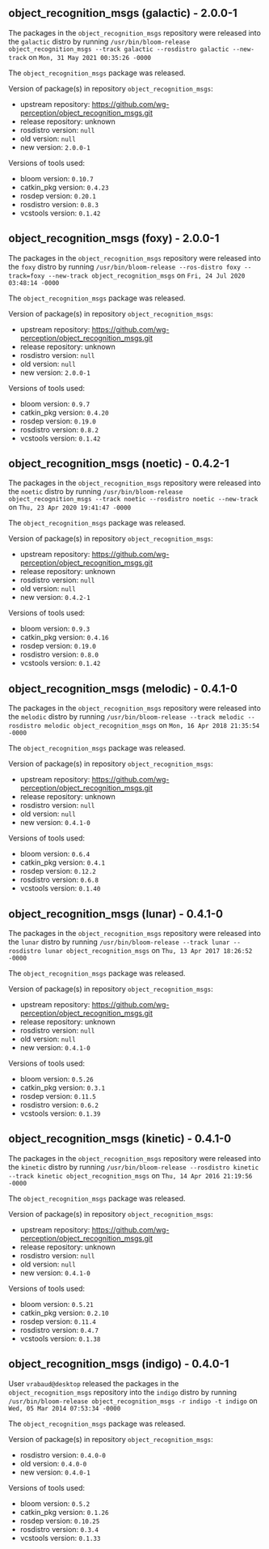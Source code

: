 ## object_recognition_msgs (galactic) - 2.0.0-1

The packages in the `object_recognition_msgs` repository were released into the `galactic` distro by running `/usr/bin/bloom-release object_recognition_msgs --track galactic --rosdistro galactic --new-track` on `Mon, 31 May 2021 00:35:26 -0000`

The `object_recognition_msgs` package was released.

Version of package(s) in repository `object_recognition_msgs`:

- upstream repository: https://github.com/wg-perception/object_recognition_msgs.git
- release repository: unknown
- rosdistro version: `null`
- old version: `null`
- new version: `2.0.0-1`

Versions of tools used:

- bloom version: `0.10.7`
- catkin_pkg version: `0.4.23`
- rosdep version: `0.20.1`
- rosdistro version: `0.8.3`
- vcstools version: `0.1.42`


## object_recognition_msgs (foxy) - 2.0.0-1

The packages in the `object_recognition_msgs` repository were released into the `foxy` distro by running `/usr/bin/bloom-release --ros-distro foxy --track=foxy --new-track object_recognition_msgs` on `Fri, 24 Jul 2020 03:48:14 -0000`

The `object_recognition_msgs` package was released.

Version of package(s) in repository `object_recognition_msgs`:

- upstream repository: https://github.com/wg-perception/object_recognition_msgs.git
- release repository: unknown
- rosdistro version: `null`
- old version: `null`
- new version: `2.0.0-1`

Versions of tools used:

- bloom version: `0.9.7`
- catkin_pkg version: `0.4.20`
- rosdep version: `0.19.0`
- rosdistro version: `0.8.2`
- vcstools version: `0.1.42`


## object_recognition_msgs (noetic) - 0.4.2-1

The packages in the `object_recognition_msgs` repository were released into the `noetic` distro by running `/usr/bin/bloom-release object_recognition_msgs --track noetic --rosdistro noetic --new-track` on `Thu, 23 Apr 2020 19:41:47 -0000`

The `object_recognition_msgs` package was released.

Version of package(s) in repository `object_recognition_msgs`:

- upstream repository: https://github.com/wg-perception/object_recognition_msgs.git
- release repository: unknown
- rosdistro version: `null`
- old version: `null`
- new version: `0.4.2-1`

Versions of tools used:

- bloom version: `0.9.3`
- catkin_pkg version: `0.4.16`
- rosdep version: `0.19.0`
- rosdistro version: `0.8.0`
- vcstools version: `0.1.42`


## object_recognition_msgs (melodic) - 0.4.1-0

The packages in the `object_recognition_msgs` repository were released into the `melodic` distro by running `/usr/bin/bloom-release --track melodic --rosdistro melodic object_recognition_msgs` on `Mon, 16 Apr 2018 21:35:54 -0000`

The `object_recognition_msgs` package was released.

Version of package(s) in repository `object_recognition_msgs`:

- upstream repository: https://github.com/wg-perception/object_recognition_msgs.git
- release repository: unknown
- rosdistro version: `null`
- old version: `null`
- new version: `0.4.1-0`

Versions of tools used:

- bloom version: `0.6.4`
- catkin_pkg version: `0.4.1`
- rosdep version: `0.12.2`
- rosdistro version: `0.6.8`
- vcstools version: `0.1.40`


## object_recognition_msgs (lunar) - 0.4.1-0

The packages in the `object_recognition_msgs` repository were released into the `lunar` distro by running `/usr/bin/bloom-release --track lunar --rosdistro lunar object_recognition_msgs` on `Thu, 13 Apr 2017 18:26:52 -0000`

The `object_recognition_msgs` package was released.

Version of package(s) in repository `object_recognition_msgs`:

- upstream repository: https://github.com/wg-perception/object_recognition_msgs.git
- release repository: unknown
- rosdistro version: `null`
- old version: `null`
- new version: `0.4.1-0`

Versions of tools used:

- bloom version: `0.5.26`
- catkin_pkg version: `0.3.1`
- rosdep version: `0.11.5`
- rosdistro version: `0.6.2`
- vcstools version: `0.1.39`


## object_recognition_msgs (kinetic) - 0.4.1-0

The packages in the `object_recognition_msgs` repository were released into the `kinetic` distro by running `/usr/bin/bloom-release --rosdistro kinetic --track kinetic object_recognition_msgs` on `Thu, 14 Apr 2016 21:19:56 -0000`

The `object_recognition_msgs` package was released.

Version of package(s) in repository `object_recognition_msgs`:

- upstream repository: https://github.com/wg-perception/object_recognition_msgs.git
- release repository: unknown
- rosdistro version: `null`
- old version: `null`
- new version: `0.4.1-0`

Versions of tools used:

- bloom version: `0.5.21`
- catkin_pkg version: `0.2.10`
- rosdep version: `0.11.4`
- rosdistro version: `0.4.7`
- vcstools version: `0.1.38`


## object_recognition_msgs (indigo) - 0.4.0-1

User `vrabaud@desktop` released the packages in the `object_recognition_msgs` repository into the `indigo` distro by running `/usr/bin/bloom-release object_recognition_msgs -r indigo -t indigo` on `Wed, 05 Mar 2014 07:53:34 -0000`

The `object_recognition_msgs` package was released.

Version of package(s) in repository `object_recognition_msgs`:
- rosdistro version: `0.4.0-0`
- old version: `0.4.0-0`
- new version: `0.4.0-1`

Versions of tools used:
- bloom version: `0.5.2`
- catkin_pkg version: `0.1.26`
- rosdep version: `0.10.25`
- rosdistro version: `0.3.4`
- vcstools version: `0.1.33`


